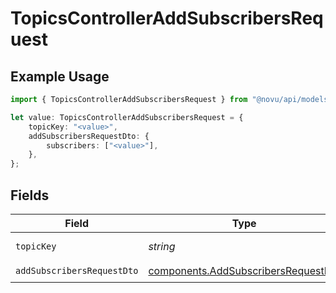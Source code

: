 # TopicsControllerAddSubscribersRequest

## Example Usage

```typescript
import { TopicsControllerAddSubscribersRequest } from "@novu/api/models/operations";

let value: TopicsControllerAddSubscribersRequest = {
    topicKey: "<value>",
    addSubscribersRequestDto: {
        subscribers: ["<value>"],
    },
};
```

## Fields

| Field                                                                                      | Type                                                                                       | Required                                                                                   | Description                                                                                |
| ------------------------------------------------------------------------------------------ | ------------------------------------------------------------------------------------------ | ------------------------------------------------------------------------------------------ | ------------------------------------------------------------------------------------------ |
| `topicKey`                                                                                 | *string*                                                                                   | :heavy_check_mark:                                                                         | The topic key                                                                              |
| `addSubscribersRequestDto`                                                                 | [components.AddSubscribersRequestDto](../../models/components/addsubscribersrequestdto.md) | :heavy_check_mark:                                                                         | N/A                                                                                        |